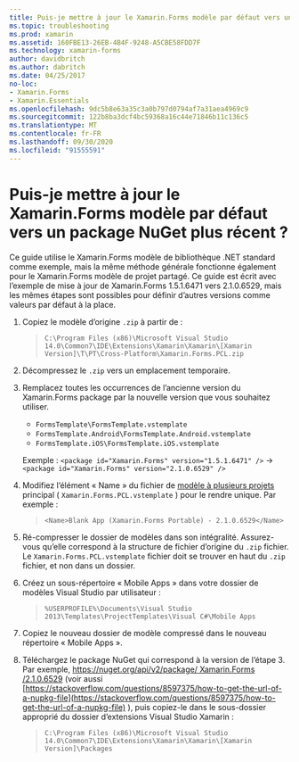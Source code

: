 ```yaml
---
title: Puis-je mettre à jour le Xamarin.Forms modèle par défaut vers un package NuGet plus récent ?
ms.topic: troubleshooting
ms.prod: xamarin
ms.assetid: 160FBE13-26EB-4B4F-9248-A5CBE58FDD7F
ms.technology: xamarin-forms
author: davidbritch
ms.author: dabritch
ms.date: 04/25/2017
no-loc:
- Xamarin.Forms
- Xamarin.Essentials
ms.openlocfilehash: 9dc5b8e63a35c3a0b797d0794af7a31aea4969c9
ms.sourcegitcommit: 122b8ba3dcf4bc59368a16c44e71846b11c136c5
ms.translationtype: MT
ms.contentlocale: fr-FR
ms.lasthandoff: 09/30/2020
ms.locfileid: "91555591"
---
```

# <a name="can-i-update-the-no-locxamarinforms-default-template-to-a-newer-nuget-package"></a>Puis-je mettre à jour le Xamarin.Forms modèle par défaut vers un package NuGet plus récent ?

Ce guide utilise le Xamarin.Forms modèle de bibliothèque .NET standard comme exemple, mais la même méthode générale fonctionne également pour le Xamarin.Forms modèle de projet partagé. Ce guide est écrit avec l’exemple de mise à jour de Xamarin.Forms 1.5.1.6471 vers 2.1.0.6529, mais les mêmes étapes sont possibles pour définir d’autres versions comme valeurs par défaut à la place.

1. Copiez le modèle d’origine `.zip` à partir de :

    > `C:\Program Files (x86)\Microsoft Visual Studio 14.0\Common7\IDE\Extensions\Xamarin\Xamarin\[Xamarin Version]\T\PT\Cross-Platform\Xamarin.Forms.PCL.zip`

2. Décompressez le `.zip` vers un emplacement temporaire.

3. Remplacez toutes les occurrences de l’ancienne version du Xamarin.Forms package par la nouvelle version que vous souhaitez utiliser.
    * `FormsTemplate\FormsTemplate.vstemplate`
    * `FormsTemplate.Android\FormsTemplate.Android.vstemplate`
    * `FormsTemplate.iOS\FormsTemplate.iOS.vstemplate`

    Exemple : `<package id="Xamarin.Forms" version="1.5.1.6471" />` -> `<package id="Xamarin.Forms" version="2.1.0.6529" />`

4. Modifiez l’élément « Name » du fichier de [modèle à plusieurs projets](/visualstudio/ide/how-to-create-multi-project-templates) principal ( `Xamarin.Forms.PCL.vstemplate` ) pour le rendre unique. Par exemple :

    > `<Name>Blank App (Xamarin.Forms Portable) - 2.1.0.6529</Name>`

5. Ré-compresser le dossier de modèles dans son intégralité. Assurez-vous qu’elle correspond à la structure de fichier d’origine du `.zip` fichier. Le `Xamarin.Forms.PCL.vstemplate` fichier doit se trouver en haut du `.zip` fichier, et non dans un dossier.

6. Créez un sous-répertoire « Mobile Apps » dans votre dossier de modèles Visual Studio par utilisateur :
    > `%USERPROFILE%\Documents\Visual Studio 2013\Templates\ProjectTemplates\Visual C#\Mobile Apps`

7. Copiez le nouveau dossier de modèle compressé dans le nouveau répertoire « Mobile Apps ».

8. Téléchargez le package NuGet qui correspond à la version de l’étape 3. Par exemple, [ https://nuget.org/api/v2/package/ Xamarin.Forms /2.1.0.6529](https://nuget.org/api/v2/package/Xamarin.Forms/2.1.0.6529) (voir aussi [https://stackoverflow.com/questions/8597375/how-to-get-the-url-of-a-nupkg-file](https://stackoverflow.com/questions/8597375/how-to-get-the-url-of-a-nupkg-file) ), puis copiez-le dans le sous-dossier approprié du dossier d’extensions Visual Studio Xamarin :
    > `C:\Program Files (x86)\Microsoft Visual Studio 14.0\Common7\IDE\Extensions\Xamarin\Xamarin\[Xamarin Version]\Packages`